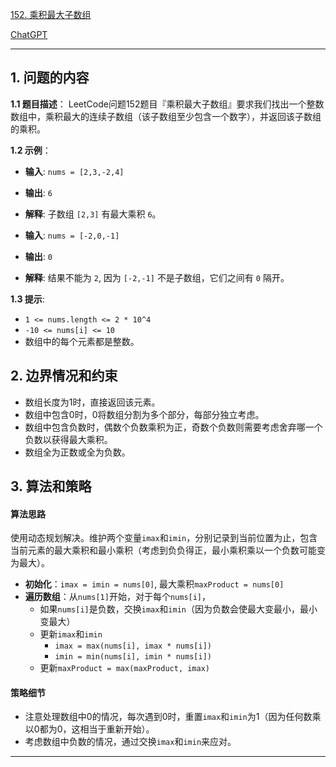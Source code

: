 [152. 乘积最大子数组](https://leetcode.cn/problems/maximum-product-subarray)

[ChatGPT](https://chat.openai.com/share/1793e4c2-7e43-45f5-8fe4-756418ebb146)

---

## 1. 问题的内容
**1.1 题目描述**：
LeetCode问题152题目『乘积最大子数组』要求我们找出一个整数数组中，乘积最大的连续子数组（该子数组至少包含一个数字），并返回该子数组的乘积。

**1.2 示例**：
- **输入**: `nums = [2,3,-2,4]`
- **输出**: `6`
- **解释**: 子数组 `[2,3]` 有最大乘积 `6`。

- **输入**: `nums = [-2,0,-1]`
- **输出**: `0`
- **解释**: 结果不能为 `2`, 因为 `[-2,-1]` 不是子数组，它们之间有 `0` 隔开。

**1.3 提示**:
- `1 <= nums.length <= 2 * 10^4`
- `-10 <= nums[i] <= 10`
- 数组中的每个元素都是整数。

## 2. 边界情况和约束
- 数组长度为1时，直接返回该元素。
- 数组中包含0时，0将数组分割为多个部分，每部分独立考虑。
- 数组中包含负数时，偶数个负数乘积为正，奇数个负数则需要考虑舍弃哪一个负数以获得最大乘积。
- 数组全为正数或全为负数。


## 3. 算法和策略
#### 算法思路
使用动态规划解决。维护两个变量`imax`和`imin`，分别记录到当前位置为止，包含当前元素的最大乘积和最小乘积（考虑到负负得正，最小乘积乘以一个负数可能变为最大）。

- **初始化**：`imax = imin = nums[0]`, 最大乘积`maxProduct = nums[0]`
- **遍历数组**：从`nums[1]`开始，对于每个`nums[i]`，
  - 如果`nums[i]`是负数，交换`imax`和`imin`（因为负数会使最大变最小，最小变最大）
  - 更新`imax`和`imin`
    - `imax = max(nums[i], imax * nums[i])`
    - `imin = min(nums[i], imin * nums[i])`
  - 更新`maxProduct = max(maxProduct, imax)`

#### 策略细节
- 注意处理数组中0的情况，每次遇到0时，重置`imax`和`imin`为1（因为任何数乘以0都为0，这相当于重新开始）。
- 考虑数组中负数的情况，通过交换`imax`和`imin`来应对。

---
